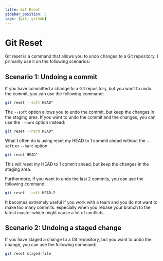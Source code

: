 ```yaml
---
title: Git Reset
sidebar_position: 5
tags: [git, github]
---
```


# Git Reset

Git reset is a command that allows you to undo changes to a Git repository.
I primarily use it on the following scenarios:

## Scenario 1: Undoing a commit

If you have committed a change to a Git repository, but you want to undo the commit, you can use the following command:

```bash
git reset --soft HEAD^
```

The `--soft` option allows you to undo the commit, but keep the changes in the staging area. If you want to undo the commit and the changes, you can use the `--hard` option instead:

```bash
git reset --hard HEAD^
```

What I often do is using reset my HEAD to 1 commit ahead without the `--soft` or `--hard` option:

```bash
git reset HEAD^
```

This will reset my HEAD to 1 commit ahead, but keep the changes in the staging area.

Furthermore, if you want to undo the last 2 commits, you can use the following command:

```bash
git reset --soft HEAD~2
```

It becomes extremely useful if you work with a team and you do not want to make too many commits. especially when you rebase your branch to the latest master which might cause a lot of conflicts.

## Scenario 2: Undoing a staged change

If you have staged a change to a Git repository, but you want to undo the change, you can use the following command:

```bash
git reset staged-file
```
